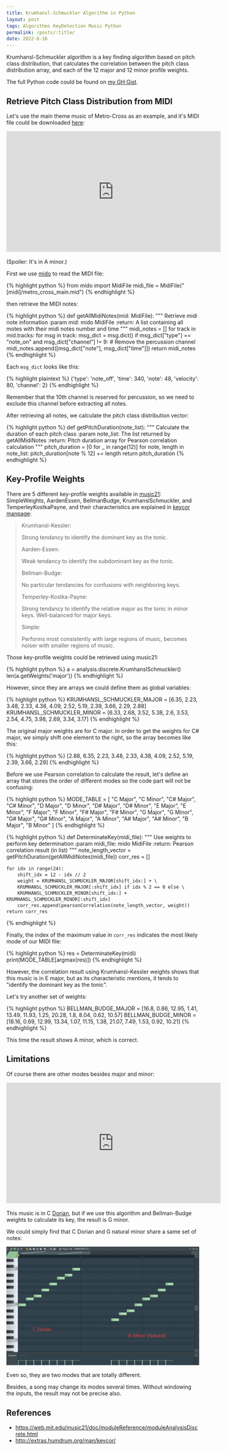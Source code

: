 ```yaml
---
title: Krumhansl-Schmuckler Algorithm in Python
layout: post
tags: Algorithms KeyDetection Music Python
permalink: /posts/:title/
date: 2022-8-16
---
```

Krumhansl-Schmuckler algorithm is a key finding algorithm based on pitch class distribution, that calculates the correlation between the pitch class distribution array, and each of the 12 major and 12 minor profile weights.

The full Python code could be found on <a href="https://gist.github.com/Astroneko404/1dcde11576e510e964882bbbafaeb050" target="_blank">my GH Gist</a>.

## Retrieve Pitch Class Distribution from MIDI
Let's use the main theme music of Metro-Cross as an example, and it's MIDI file could be downloaded <a href="http://www5.plala.or.jp/m5ka1/memo/midiroom/mtrcrsr1.zip" target="_blank">here</a>:
<iframe width="560" height="315" src="https://www.youtube.com/embed/qh2jOHHsQms" title="YouTube video player" frameborder="0" allow="accelerometer; autoplay; clipboard-write; encrypted-media; gyroscope; picture-in-picture" allowfullscreen></iframe>

(Spoiler: It's in A minor.)

First we use <a href="https://mido.readthedocs.io/en/latest/index.html" target="_blank">mido</a> to read the MIDI file:

{% highlight python %}
from mido import MidiFile
midi_file = MidiFile("[midi]/metro_cross_main.mid")
{% endhighlight %}

then retrieve the MIDI notes:

{% highlight python %}
def getAllMidiNotes(mid: MidiFile):
    """
    Retrieve midi note information
    :param mid: mido MidiFile
    :return: A list containing all motes with their midi notes number and time
    """
    midi_notes = []
    for track in mid.tracks:
        for msg in track:
            msg_dict = msg.dict()
            if msg_dict["type"] == "note_on" and msg_dict["channel"] != 9:  # Remove the percussion channel
                midi_notes.append([msg_dict["note"], msg_dict["time"]])
    return midi_notes
{% endhighlight %}

Each `msg_dict` looks like this:

{% highlight plaintext %}
{'type': 'note_off', 'time': 340, 'note': 48, 'velocity': 80, 'channel': 2}
{% endhighlight %}

Remember that the 10th channel is reserved for percussion, so we need to exclude this channel before extracting all notes.

After retrieving all notes, we calculate the pitch class distribution vector:

{% highlight python %}
def getPitchDuration(note_list):
    """
    Calculate the duration of each pitch class
    :param note_list: The list returned by getAllMidiNotes
    :return: Pitch duration array for Pearson correlation calculation
    """
    pitch_duration = [0 for _ in range(12)]
    for note, length in note_list:
        pitch_duration[note % 12] += length
    return pitch_duration
{% endhighlight %}

## Key-Profile Weights
There are 5 different key-profile weights available in <a href="https://web.mit.edu/music21/doc/moduleReference/moduleAnalysisDiscrete.html#krumhanslschmuckler" target="_blank">music21</a>: SimpleWeights, AardenEssen, BellmanBudge, KrumhanslSchmuckler, and TemperleyKostkaPayne, and their characteristics are explained in <a href="http://extras.humdrum.org/man/keycor/" target="_blank">keycor manpage</a>:
>Krumhansl-Kessler:
>
>Strong tendancy to identify the dominant key as the tonic.
>
>Aarden-Essen:
>
>Weak tendancy to identify the subdominant key as the tonic.
>
>Bellman-Budge:
>
>No particular tendancies for confusions with neighboring keys.
>
>Temperley-Kostka-Payne:
>
>Strong tendancy to identify the relative major as the tonic in minor keys. Well-balanced for major keys.
>
>Simple:
>
>Performs most consistently with large regions of music, becomes noiser with smaller regions of music.

Those key-profile weights could be retrieved using music21:

{% highlight python %}
a = analysis.discrete.KrumhanslSchmuckler()
len(a.getWeights('major'))
{% endhighlight %}

However, since they are arrays we could define them as global variables:

{% highlight python %}
KRUMHANSL_SCHMUCKLER_MAJOR = [6.35, 2.23, 3.48, 2.33, 4.38, 4.09, 2.52, 5.19, 2.39, 3.66, 2.29, 2.88]
KRUMHANSL_SCHMUCKLER_MINOR = [6.33, 2.68, 3.52, 5.38, 2.6, 3.53, 2.54, 4.75, 3.98, 2.69, 3.34, 3.17]
{% endhighlight %}

The original major weights are for C major. In order to get the weights for C# major, we simply shift one element to the right, so the array becomes like this:

{% highlight python %}
[2.88, 6.35, 2.23, 3.48, 2.33, 4.38, 4.09, 2.52, 5.19, 2.39, 3.66, 2.29]
{% endhighlight %}

Before we use Pearson correlation to calculate the result, let's define an array that stores the order of different modes so the code part will not be confusing:

{% highlight python %}
MODE_TABLE = [
    "C Major", "C Minor", "C# Major", "C# Minor", "D Major", "D Minor", "D# Major", "D# Minor", "E Major",
    "E Minor", "F Major", "F Minor", "F# Major", "F# Minor", "G Major", "G Minor", "G# Major", "G# Minor",
    "A Major", "A Minor", "A# Major", "A# Minor", "B Major", "B Minor"
]
{% endhighlight %}

{% highlight python %}
def DeterminateKey(midi_file):
    """
    Use weights to perform key determination
    :param midi_file: mido MidiFile
    :return: Pearson correlation result (in list)
    """
    note_length_vector = getPitchDuration(getAllMidiNotes(midi_file))
    corr_res = []

    for idx in range(24):
        shift_idx = 12 - idx // 2
        weight = KRUMHANSL_SCHMUCKLER_MAJOR[shift_idx:] + \
        KRUMHANSL_SCHMUCKLER_MAJOR[:shift_idx] if idx % 2 == 0 else \
        KRUMHANSL_SCHMUCKLER_MINOR[shift_idx:] + KRUMHANSL_SCHMUCKLER_MINOR[:shift_idx]
        corr_res.append(pearsonCorrelation(note_length_vector, weight))
    return corr_res
{% endhighlight %}

Finally, the index of the maximum value in `corr_res` indicates the most likely mode of our MIDI file:

{% highlight python %}
res = DeterminateKey(midi)
print(MODE_TABLE[argmax(res)])
{% endhighlight %}

However, the correlation result using Krumhansl-Kessler weights shows that this music is in E major, but as its characteristic mentions, it tends to "identify the dominant key as the tonic".

Let's try another set of weights:

{% highlight python %}
BELLMAN_BUDGE_MAJOR = [16.8, 0.86, 12.95, 1.41, 13.49, 11.93, 1.25, 20.28, 1.8, 8.04, 0.62, 10.57]
BELLMAN_BUDGE_MINOR = [18.16, 0.69, 12.99, 13.34, 1.07, 11.15, 1.38, 21.07, 7.49, 1.53, 0.92, 10.21]
{% endhighlight %}

This time the result shows A minor, which is correct.

## Limitations
Of course there are other modes besides major and minor:
<iframe width="560" height="315" src="https://www.youtube.com/embed/3BZm1i4QdcU" title="YouTube video player" frameborder="0" allow="accelerometer; autoplay; clipboard-write; encrypted-media; gyroscope; picture-in-picture" allowfullscreen></iframe>

This music is in C <a href="https://en.wikipedia.org/wiki/Dorian_mode" target="_blank">Dorian</a>, but if we use this algorithm and Bellman-Budge weights to calculate its key, the result is G minor.

We could simply find that C Dorian and G natural minor share a same set of notes:

![](../assets/img/misc/mode.png)

Even so, they are two modes that are totally different.

Besides, a song may change its modes several times. Without windowing the inputs, the result may not be precise also.

## References
* <a href="https://web.mit.edu/music21/doc/moduleReference/moduleAnalysisDiscrete.html" target="_blank">https://web.mit.edu/music21/doc/moduleReference/moduleAnalysisDiscrete.html</a>
* <a href="http://extras.humdrum.org/man/keycor/" target="_blank">http://extras.humdrum.org/man/keycor/</a>
